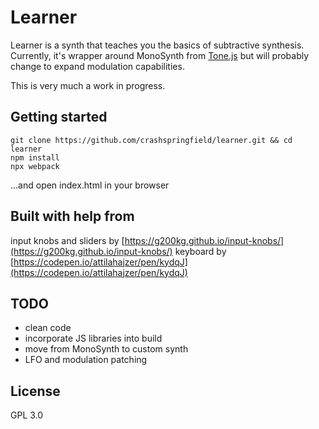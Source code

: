 # Learner
Learner is a synth that teaches you the basics of subtractive synthesis. Currently, it's wrapper around MonoSynth from [Tone.js](http://https://tonejs.github.io "Tone.js") but will probably change to expand modulation capabilities.

This is very much a work in progress.

## Getting started
```
git clone https://github.com/crashspringfield/learner.git && cd learner
npm install
npx webpack
```
...and open index.html in your browser

## Built with help from
input knobs and sliders by [https://g200kg.github.io/input-knobs/](https://g200kg.github.io/input-knobs/)
keyboard by [https://codepen.io/attilahajzer/pen/kydqJ](https://codepen.io/attilahajzer/pen/kydqJ)

## TODO
- clean code
- incorporate JS libraries into build
- move from MonoSynth to custom synth
- LFO and modulation patching

## License
GPL 3.0
